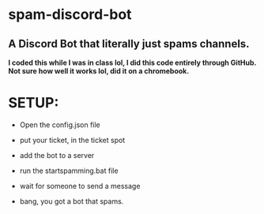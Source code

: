 # spam-discord-bot
## A Discord Bot that literally just spams channels.


__I coded this while I was in class lol, I did this code entirely through GitHub. Not sure how well it works lol, did it on a chromebook.__


# SETUP:

- Open the config.json file

- put your ticket, in the ticket spot

- add the bot to a server

- run the startspamming.bat file

- wait for someone to send a message

- bang, you got a bot that spams.
